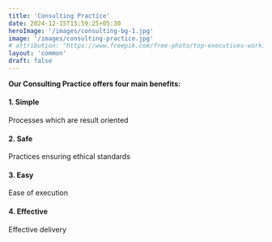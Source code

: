 ```yaml
---
title: 'Consulting Practice'
date: 2024-12-15T15:59:25+05:30
heroImage: '/images/consulting-bg-1.jpg'
image: '/images/consulting-practice.jpg'
# attribution: "https://www.freepik.com/free-photo/top-executives-working-out-business-strategy-period_5699116.htm#fromView=search&page=1&position=2&uuid=f5f54a34-eda2-4064-af9b-16405722173c - Image by pressfoto on Freepik"
layout: 'common'
draft: false
---
```

<!-- Consulting Practice emphasizes our commitment to delivering high-quality consulting solutions tailored to meet our clients' needs. We focus on creating processes that not only yield results but also adhere to the highest ethical standards. Our approach prioritizes simplicity and ease of execution, ensuring that our strategies are straightforward and practical, leading to effective outcomes for our clients. -->
<!--more-->

**Our Consulting Practice offers four main benefits:**

<!-- 1. Simple
2. Safe
3. Easy
4. Effective -->

<!--more-->

#### 1. Simple

Processes which are result oriented

#### 2. Safe

Practices ensuring ethical standards

#### 3. Easy

Ease of execution

#### 4. Effective

Effective delivery

<!-- hero bg -->
<!-- <a href="https://www.freepik.com/free-photo/business-team-global-business-planning-working-concept_3222590.htm#fromView=image_search&page=1&position=0&uuid=893d5e4d-2c82-4b32-a838-acf655c05093">Image by rawpixel.com on Freepik</a> -->